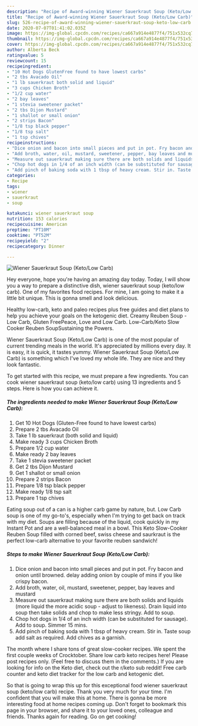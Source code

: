 ```yaml
---
description: "Recipe of Award-winning Wiener Sauerkraut Soup (Keto/Low Carb)"
title: "Recipe of Award-winning Wiener Sauerkraut Soup (Keto/Low Carb)"
slug: 526-recipe-of-award-winning-wiener-sauerkraut-soup-keto-low-carb
date: 2020-07-07T01:41:02.035Z
image: https://img-global.cpcdn.com/recipes/ca667a914e4877f4/751x532cq70/wiener-sauerkraut-soup-ketolow-carb-recipe-main-photo.jpg
thumbnail: https://img-global.cpcdn.com/recipes/ca667a914e4877f4/751x532cq70/wiener-sauerkraut-soup-ketolow-carb-recipe-main-photo.jpg
cover: https://img-global.cpcdn.com/recipes/ca667a914e4877f4/751x532cq70/wiener-sauerkraut-soup-ketolow-carb-recipe-main-photo.jpg
author: Alberta Beck
ratingvalue: 5
reviewcount: 15
recipeingredient:
- "10 Hot Dogs GlutenFree found to have lowest carbs"
- "2 tbs Avacado Oil"
- "1 lb sauerkraut both solid and liquid"
- "3 cups Chicken Broth"
- "1/2 cup water"
- "2 bay leaves"
- "1 stevia sweetener packet"
- "2 tbs Dijon Mustard"
- "1 shallot or small onion"
- "2 strips Bacon"
- "1/8 tsp black pepper"
- "1/8 tsp salt"
- "1 tsp chives"
recipeinstructions:
- "Dice onion and bacon into small pieces and put in pot. Fry bacon and onion until browned. delay adding onion by couple of mins if you like crispy bacon."
- "Add broth, water, oil, mustard, sweetener, pepper, bay leaves and mustard"
- "Measure out sauerkraut making sure there are both solids and liquids (more liquid the more acidic soup - adjust to likeness). Drain liquid into soup then take solids and chop to make less stringy. Add to soup."
- "Chop hot dogs in 1/4 of an inch width (can be substituted for sausage). Add to soup. Simmer 15 mins."
- "Add pinch of baking soda with 1 tbsp of heavy cream. Stir in. Taste soup add salt as required. Add chives as a garnish."
categories:
- Recipe
tags:
- wiener
- sauerkraut
- soup

katakunci: wiener sauerkraut soup 
nutrition: 153 calories
recipecuisine: American
preptime: "PT10M"
cooktime: "PT52M"
recipeyield: "2"
recipecategory: Dinner

---
```



![Wiener Sauerkraut Soup (Keto/Low Carb)](https://img-global.cpcdn.com/recipes/ca667a914e4877f4/751x532cq70/wiener-sauerkraut-soup-ketolow-carb-recipe-main-photo.jpg)

Hey everyone, hope you're having an amazing day today. Today, I will show you a way to prepare a distinctive dish, wiener sauerkraut soup (keto/low carb). One of my favorites food recipes. For mine, I am going to make it a little bit unique. This is gonna smell and look delicious.

Healthy low-carb, keto and paleo recipes plus free guides and diet plans to help you achieve your goals on the ketogenic diet. Creamy Reuben Soup - Low Carb, Gluten FreePeace, Love and Low Carb. Low-Carb/Keto Slow Cooker Reuben SoupSustaining the Powers.

Wiener Sauerkraut Soup (Keto/Low Carb) is one of the most popular of current trending meals in the world. It's appreciated by millions every day. It is easy, it is quick, it tastes yummy. Wiener Sauerkraut Soup (Keto/Low Carb) is something which I've loved my whole life. They are nice and they look fantastic.


To get started with this recipe, we must prepare a few ingredients. You can cook wiener sauerkraut soup (keto/low carb) using 13 ingredients and 5 steps. Here is how you can achieve it.

<!--inarticleads1-->

##### The ingredients needed to make Wiener Sauerkraut Soup (Keto/Low Carb):

1. Get 10 Hot Dogs (Gluten-Free found to have lowest carbs)
1. Prepare 2 tbs Avacado Oil
1. Take 1 lb sauerkraut (both solid and liquid)
1. Make ready 3 cups Chicken Broth
1. Prepare 1/2 cup water
1. Make ready 2 bay leaves
1. Take 1 stevia sweetener packet
1. Get 2 tbs Dijon Mustard
1. Get 1 shallot or small onion
1. Prepare 2 strips Bacon
1. Prepare 1/8 tsp black pepper
1. Make ready 1/8 tsp salt
1. Prepare 1 tsp chives


Eating soup out of a can is a higher carb game by nature, but. Low Carb soup is one of my go-to&#39;s, especially when I&#39;m trying to get back on track with my diet. Soups are filling because of the liquid, cook quickly in my Instant Pot and are a well-balanced meal in a bowl. This Keto Slow-Cooker Reuben Soup filled with corned beef, swiss cheese and saurkraut is the perfect low-carb alternative to your favorite reuben sandwich! 

<!--inarticleads2-->

##### Steps to make Wiener Sauerkraut Soup (Keto/Low Carb):

1. Dice onion and bacon into small pieces and put in pot. Fry bacon and onion until browned. delay adding onion by couple of mins if you like crispy bacon.
1. Add broth, water, oil, mustard, sweetener, pepper, bay leaves and mustard
1. Measure out sauerkraut making sure there are both solids and liquids (more liquid the more acidic soup - adjust to likeness). Drain liquid into soup then take solids and chop to make less stringy. Add to soup.
1. Chop hot dogs in 1/4 of an inch width (can be substituted for sausage). Add to soup. Simmer 15 mins.
1. Add pinch of baking soda with 1 tbsp of heavy cream. Stir in. Taste soup add salt as required. Add chives as a garnish.


The month where I share tons of great slow-cooker recipes. We spent the first couple weeks of Crocktober. Share low carb keto recipes here! Please post recipes only. (Feel free to discuss them in the comments.) If you are looking for info on the Keto diet, check out the r/keto sub reddit! Free carb counter and keto diet tracker for the low carb and ketogenic diet. 

So that is going to wrap this up for this exceptional food wiener sauerkraut soup (keto/low carb) recipe. Thank you very much for your time. I'm confident that you will make this at home. There is gonna be more interesting food at home recipes coming up. Don't forget to bookmark this page in your browser, and share it to your loved ones, colleague and friends. Thanks again for reading. Go on get cooking!
